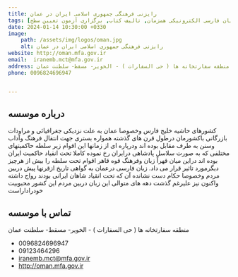 ```yaml
---
title: رایزنی فرهنگی جمهوری اسلامی ایران در عمان
tags: [آموزش زبان فارسی حضوری, آموزش زبان فارسی الکترونیکی همزمان, تالیف کتاب, برگزاری آزمون تعیین سطح]
date: 2024-01-14 10:30:00 +0330
image: 
    path: /assets/img/logos/oman.jpg
    alt: رایزنی فرهنگی جمهوری اسلامی ایران در عمان
website: http://oman.mfa.gov.ir
email: 	iranemb.mct@mfa.gov.ir
address: منطقه سفارتخانه ها ( حی السفارات ) - الخویر- مسقط- سلطنت عمان
phone: 0096824696947


---
```


## درباره موسسه
کشورهای حاشیه خلیج فارس وخصوصا عمان به علت نزدیکی جغرافیائی و مراودات بازرگانی باکشورمان درطول قرن های گذشته همواره بستری جهت انتقال فرهنگ وآداب وسنن به طرف مقابل بوده اند ودرپاره ای از زمانها این اقوام زیر سلطه حاکمیتهای مختلفی که به صورت سلاسل پادشاهی درایران رخ نموده کاملا تحت انقیاد حاکمیت ایران بوده اند دراین میان قهراً زبان وفرهنگ قوه قاهر اقوام تحت سلطه را بیش از هرچیز دیگرمورد تاثیر قرار می داد. زبان فارسی درعمان به گواهی تاریخ ازقرنها پیش دربین مردم وخصوصا حکام دست نشانده آن که تحت انقیاد شاهان ایرانی بودند رواج داشته واکنون نیز علیرغم گذشت دهه های متوالی این زبان دربین مردم این کشور محبوبیت خودراداراست

## تماس با موسسه
منطقه سفارتخانه ها ( حی السفارات ) - الخویر- مسقط- سلطنت عمان
- 0096824696947
- 09123464296
- iranemb.mct@mfa.gov.ir
- http://oman.mfa.gov.ir